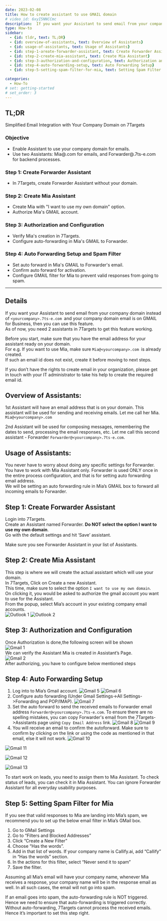 ```yaml
---
date: 2023-02-08
title: How to create assistant to use GMAIL domain
# video_id: 6xyI5NNCCmc
description:  If you want your Assistant to send email from your company domain instead of `<yourcompany>.7ts-e.com` and your company domain email is on GMAIL for Business, then you can use this feature.
type: How-to
sidebar:
  - {id: tldr, text: TL;DR}
  - {id: overview-of-assistants, text: Overview of Assistants}
  - {id: usage-of-assistants, text: Usage of Assistants}
  - {id: step-1-areate-forwarder-assistant, text: Create Forwarder Assistant}
  - {id: step-2-create-mia-assistant, text: Create Mia Assistant}
  - {id: step-3-authorization-and-configuration, text: Authorization and Configuration}
  - {id: step-4-auto-forwarding-setup, text: Auto Forwarding Setup}
  - {id: step-5-setting-spam-filter-for-mia, text: Setting Spam Filter for Mia}

categories:
  - How-To
# set: getting-started
# set_order: 3
---
```


## TL;DR
Simplified Email Integration with Your Company Domain on 7Targets

### Objective
* Enable Assistant to use your company domain for emails.
* Use two Assistants: Mia@<yourcompany>.com for emails, and Forwarder@<yourcompany>.7ts-e.com for backend processes.

### Step 1: Create Forwarder Assistant
* In 7Targets, create Forwarder Assistant without your domain.

### Step 2: Create Mia Assistant
* Create Mia with "I want to use my own domain" option.
* Authorize Mia's GMAIL account.

### Step 3: Authorization and Configuration
* Verify Mia's creation in 7Targets.
* Configure auto-forwarding in Mia's GMAIL to Forwarder.

### Step 4: Auto Forwarding Setup and Spam Filter
* Set auto forward in Mia's GMAIL to Forwarder's email.
* Confirm auto forward for activation.
* Configure GMAIL filter for Mia to prevent valid responses from going to spam.

-------------------------------------

## Details 
If you want your Assistant to send email from your company domain instead of `<yourcompany>.7ts-e.com `and your company domain email is on GMAIL for Business, then you can use this feature.  
As of now, you need 2 assistants in 7Targets to get this feature working.  

Before you start, make sure that you have the email address for your assistant ready on your domain.  
For e.g. If you want to use Mia, make sure `Mia@<yourcompany>.com `is already created.  
If such an email id does not exist, create it before moving to next steps. 

If you don’t have the rights to create email in your organization, please get in touch with your IT administrator to take his help to create the required email id. 

## Overview of Assistants:
1st Assistant will have an email address that is on your domain. This assistant will be used for sending and receiving emails. Let me call her Mia. `Mia@<yourcompany>.com`  

2nd Assistant will be used for composing messages, remembering the dates to send, processing the email responses, etc. Let me call this second assistant - Forwarder `Forwarder@<yourcompany>.7ts-e.com`. 

## Usage of Assistants:
You never have to worry about doing any specific settings for Forwarder. You have to work with Mia Assistant only. Forwarder is used ONLY once in the entire process configuration, and that is for setting auto forwarding email address.  
We will be setting an auto forwarding rule in Mia’s GMAIL box to forward all incoming emails to Forwarder.

## Step 1: Create Forwarder Assistant
Login into 7Targets.  
Create an Assistant named Forwarder. **Do NOT select the option I want to use my own domain**.  
Go with the default settings and hit ‘Save’ assistant. 

Make sure you see Forwarder Assistant in your list of Assistants.
## Step 2: Create Mia Assistant
This step is where we will create the actual assistant which will use your domain.  
In 7Targets, Click on Create a new Assistant.  
This time, make sure to select the option `I want to use my own domain`.  
On clicking it, you would be asked to authorize the gmail account you want to use for the Assistant.  
From the popup, select Mia’s account in your existing company email accounts.  
![Outlook 1](../../images/outlook_image1.png)
![Outlook 2](../../images/outlook_image2.png)

## Step 3: Authorization and Configuration
Once Authorization is done,the following screen will be shown  
![Gmail 1](../../images/gmail_image3.png)  
We can verify the Assistant Mia is created in Assistant’s Page.  
![Gmail 2](../../images/gmail_image4.png)  
After authorizing, you have to configure below mentioned steps  
## Step 4: Auto Forwarding Setup
1.	Log into to Mia’s Gmail account.
![Gmail 5](../../images/gmail_image5.png)
![Gmail 6](../../images/gmail_image6.png)
2.	Configure auto forwarding (Under Gmail Settings->All Settings->Forwarding and POP/IMAP).
![Gmail 7](../../images/gmail_image7.png)
3.	Set the auto forward to send the received emails to Forwarder email address `Forwarder@<yourcompany>.7ts-e.com`. To ensure there are no spelling mistakes, you can copy Forwarder's email from the 7Targets->Assistants page using `Copy Email Address` link.
![Gmail 8](../../images/gmail_image8.png)
![Gmail 9](../../images/gmail_image9.png)
4.	You will receive an email to confirm the autoforward. Make sure to confirm by clicking on the link or using the code as mentioned in that email, else it will not work.
![Gmail 10](../../images/gmail_image10.png)

![Gmail 11](../../images/gmail_image11.png)

![Gmail 12](../../images/gmail_image12.png)

![Gmail 13](../../images/gmail_image13.png)

To start work on leads, you need to assign them to Mia Assistant. To check status of leads, you can check it in Mia Assistant. You can ignore Forwarder Assistant for all everyday usability purposes.  
## Step 5: Setting Spam Filter for Mia
If you see that valid responses to Mia are landing into Mia’s spam, we recommend you to set up the below email filter in Mia’s GMail box.
1.	Go to GMail Settings
2.	Go to “Filters and Blocked Addresses”
3.	Click “Create a New Filter”
4.	Choose “Has the words”.
5.	Add in that list of words. If your company name is Callify.ai, add “Callify” in “Has the words” section.
6.	In the actions for this filter, select “Never send it to spam”
7.	Save the filter.  

Assuming all Mia’s email will have your company name, whenever Mia receives a response, your company name will be in the response email as well. In all such cases, the email will not go into spam.  

If an email goes into spam, the auto-forwarding rule is NOT triggered. Hence we need to ensure that auto-forwarding is triggered correctly. Without auto-forwarding, 7Targets cannot process the received emails. Hence it’s important to set this step right.


